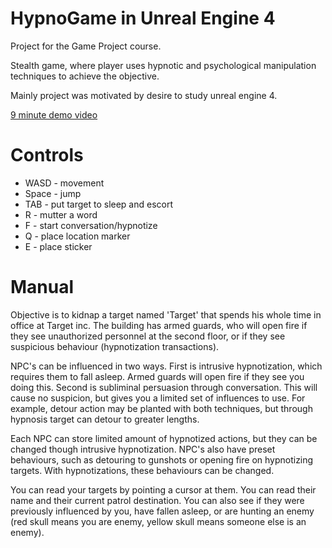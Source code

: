 # HypnoGame in Unreal Engine 4

Project for the Game Project course.

Stealth game, where player uses hypnotic and psychological manipulation techniques to achieve the objective.

Mainly project was motivated by desire to study unreal engine 4.

[9 minute demo video](https://www.youtube.com/watch?v=qwI1y6Bw4DQ)

# Controls

- WASD - movement
- Space - jump
- TAB - put target to sleep and escort
- R - mutter a word
- F - start conversation/hypnotize
- Q - place location marker
- E - place sticker

# Manual

Objective is to kidnap a target named 'Target' that spends his whole time in office at Target inc.
The building has armed guards, who will open fire if they see unauthorized personnel at the second
floor, or if they see suspicious behaviour (hypnotization transactions).

NPC's can be influenced in two ways. First is intrusive hypnotization, which requires them
to fall asleep. Armed guards will open fire if they see you doing this. Second is subliminal
persuasion through conversation. This will cause no suspicion, but gives you a limited set of
influences to use. For example, detour action may be planted with both techniques, but through
hypnosis target can detour to greater lengths.

Each NPC can store limited amount of hypnotized actions, but they can be changed though intrusive
hypnotization. NPC's also have preset behaviours, such as detouring to gunshots or opening fire
on hypnotizing targets. With hypnotizations, these behaviours can be changed.

You can read your targets by pointing a cursor at them. You can read their name and their current
patrol destination. You can also see if they were previously influenced by you, have fallen asleep,
or are hunting an enemy (red skull means you are enemy, yellow skull means someone else is an enemy).
